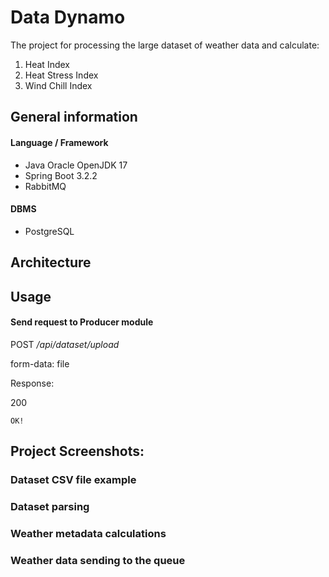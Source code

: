 # Data Dynamo

[//]: # (## YouTube video demonstration)

The project for processing the large dataset of weather data and calculate:
1. Heat Index
2. Heat Stress Index
3. Wind Chill Index


## General information
#### Language / Framework
- Java Oracle OpenJDK 17
- Spring Boot 3.2.2
- RabbitMQ

#### DBMS
- PostgreSQL


## Architecture



## Usage

#### Send request to Producer module
POST _/api/dataset/upload_

form-data: file

Response:

200

`OK!`


## Project Screenshots:

### Dataset CSV file example

### Dataset parsing

### Weather metadata calculations

### Weather data sending to the queue
